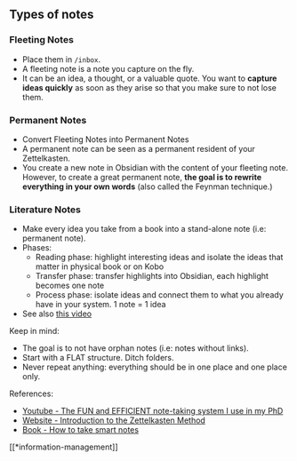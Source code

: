 ## Types of notes

### Fleeting Notes

- Place them in `/inbox`.
- A fleeting note is a note you capture on the fly. 
- It can be an idea, a thought, or a valuable quote. You want to **capture ideas quickly** as soon as they arise so that you make sure to not lose them.

### Permanent Notes

- Convert Fleeting Notes into Permanent Notes
- A permanent note can be seen as a permanent resident of your Zettelkasten.
- You create a new note in Obsidian with the content of your fleeting note. However, to create a great permanent note, **the goal is to rewrite everything in your own words** (also called the Feynman technique.)

### Literature Notes

- Make every idea you take from a book into a stand-alone note (i.e: permanent note).
- Phases:
	- Reading phase: highlight interesting ideas and isolate the ideas that matter in physical book or on Kobo
	- Transfer phase: transfer highlights into Obsidian, each highlight becomes one note
	- Process phase: isolate ideas and connect them to what you already have in your system. 1 note = 1 idea
- See also [this video](https://www.youtube.com/watch?v=0sE4ezlp5WA&t=3s&ab_channel=MattGiaro)

Keep in mind:
- The goal is to not have orphan notes (i.e: notes without links).
- Start with a FLAT structure. Ditch folders.
- Never repeat anything: everything should be in one place and one place only.

References:
- [Youtube - The FUN and EFFICIENT note-taking system I use in my PhD](https://www.youtube.com/watch?v=L9SLlxaEEXY&ab_channel=morganeua)
- [Website - Introduction to the Zettelkasten Method](https://zettelkasten.de/introduction/)
- [Book - How to take smart notes](https://www.soenkeahrens.de/en/takesmartnotes#zettelkasten-en)

[[*information-management]]